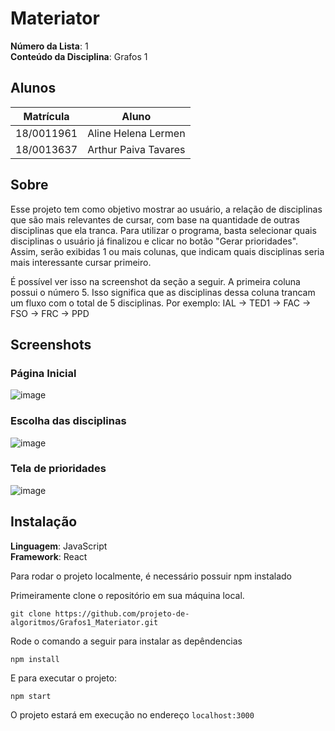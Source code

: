 # Materiator

**Número da Lista**: 1<br>
**Conteúdo da Disciplina**: Grafos 1<br>

## Alunos

| Matrícula  | Aluno                |
| ---------- | -------------------- |
| 18/0011961 | Aline Helena Lermen  |
| 18/0013637 | Arthur Paiva Tavares |

## Sobre

Esse projeto tem como objetivo mostrar ao usuário, a relação de disciplinas que são mais relevantes de cursar, com base na quantidade de outras disciplinas que ela tranca. 
Para utilizar o programa, basta selecionar quais disciplinas o usuário já finalizou e clicar no botão "Gerar prioridades". Assim, serão exibidas 1 ou mais colunas, que indicam quais disciplinas seria mais interessante cursar primeiro.

É possível ver isso na screenshot da seção a seguir.
A primeira coluna possui o número 5. Isso significa que as disciplinas dessa coluna trancam um fluxo com o total de 5 disciplinas. Por exemplo: IAL -> TED1 -> FAC -> FSO -> FRC -> PPD

## Screenshots

### Página Inicial

![image](https://user-images.githubusercontent.com/38506981/128716631-4d6caecc-1035-4799-bf4f-254396bd170e.png)

### Escolha das disciplinas

![image](https://user-images.githubusercontent.com/38506981/128716688-46d6932b-b121-4012-9da4-a751bb6facdf.png)

### Tela de prioridades

![image](https://user-images.githubusercontent.com/38506981/128716740-a1e25464-e97d-4ce6-ae3a-d2df960e1dfe.png)

## Instalação

**Linguagem**: JavaScript<br>
**Framework**: React<br>

Para rodar o projeto localmente, é necessário possuir npm instalado

Primeiramente clone o repositório em sua máquina local.

```
git clone https://github.com/projeto-de-algoritmos/Grafos1_Materiator.git
```

Rode o comando a seguir para instalar as depêndencias

```
npm install
```

E para executar o projeto:

```
npm start
```

O projeto estará em execução no endereço `localhost:3000`


